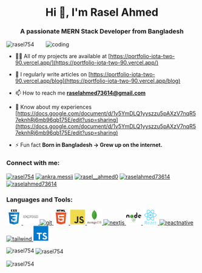 <h1 align="center">Hi 👋, I'm Rasel Ahmed</h1>
<h3 align="center">A passionate MERN Stack Developer from Bangladesh</h3>

<img align="right" alt="coding" width="400" src="[![image](https://github.com/user-attachments/assets/cf80d08a-d300-417d-92e3-86992e2fab00)](https://camo.githubusercontent.com/4d9f5ecceb711eec6e2018f38a5677dc657c9738d4a65ba3b928c41c0a45b439/68747470733a2f2f6d69726f2e6d656469756d2e636f6d2f6d61782f313336302f302a37513379765349765f7430696f4a2d5a2e676966)">

<p align="left"> <img src="https://komarev.com/ghpvc/?username=rasel754&label=Profile%20views&color=0e75b6&style=flat" alt="rasel754" /> </p>

- 👨‍💻 All of my projects are available at [https://portfolio-iota-two-90.vercel.app/](https://portfolio-iota-two-90.vercel.app/)

- 📝 I regularly write articles on [https://portfolio-iota-two-90.vercel.app/blog](https://portfolio-iota-two-90.vercel.app/blog)

- 📫 How to reach me **raselahmed73614@gmail.com**

- 📄 Know about my experiences [https://docs.google.com/document/d/1v5YmDLQ1yyszzu5pAXzV7nqR57eknhRj6mb96qb175E/edit?usp=sharing](https://docs.google.com/document/d/1v5YmDLQ1yyszzu5pAXzV7nqR57eknhRj6mb96qb175E/edit?usp=sharing)

- ⚡ Fun fact **Born in Bangladesh → Grew up on the internet.**

<h3 align="left">Connect with me:</h3>
<p align="left">
<a href="https://linkedin.com/in/rasel754" target="blank"><img align="center" src="https://raw.githubusercontent.com/rahuldkjain/github-profile-readme-generator/master/src/images/icons/Social/linked-in-alt.svg" alt="rasel754" height="30" width="40" /></a>
<a href="https://fb.com/ankra.messii" target="blank"><img align="center" src="https://raw.githubusercontent.com/rahuldkjain/github-profile-readme-generator/master/src/images/icons/Social/facebook.svg" alt="ankra.messii" height="30" width="40" /></a>
<a href="https://instagram.com/rasel__ahmed0" target="blank"><img align="center" src="https://raw.githubusercontent.com/rahuldkjain/github-profile-readme-generator/master/src/images/icons/Social/instagram.svg" alt="rasel__ahmed0" height="30" width="40" /></a>
<a href="https://www.hackerrank.com/raselahmed73614" target="blank"><img align="center" src="https://raw.githubusercontent.com/rahuldkjain/github-profile-readme-generator/master/src/images/icons/Social/hackerrank.svg" alt="raselahmed73614" height="30" width="40" /></a>
<a href="https://codeforces.com/profile/raselahmed73614" target="blank"><img align="center" src="https://raw.githubusercontent.com/rahuldkjain/github-profile-readme-generator/master/src/images/icons/Social/codeforces.svg" alt="raselahmed73614" height="30" width="40" /></a>
</p>

<h3 align="left">Languages and Tools:</h3>
<p align="left"> <a href="https://www.w3schools.com/css/" target="_blank" rel="noreferrer"> <img src="https://raw.githubusercontent.com/devicons/devicon/master/icons/css3/css3-original-wordmark.svg" alt="css3" width="40" height="40"/> </a> <a href="https://expressjs.com" target="_blank" rel="noreferrer"> <img src="https://raw.githubusercontent.com/devicons/devicon/master/icons/express/express-original-wordmark.svg" alt="express" width="40" height="40"/> </a> <a href="https://git-scm.com/" target="_blank" rel="noreferrer"> <img src="https://www.vectorlogo.zone/logos/git-scm/git-scm-icon.svg" alt="git" width="40" height="40"/> </a> <a href="https://www.w3.org/html/" target="_blank" rel="noreferrer"> <img src="https://raw.githubusercontent.com/devicons/devicon/master/icons/html5/html5-original-wordmark.svg" alt="html5" width="40" height="40"/> </a> <a href="https://developer.mozilla.org/en-US/docs/Web/JavaScript" target="_blank" rel="noreferrer"> <img src="https://raw.githubusercontent.com/devicons/devicon/master/icons/javascript/javascript-original.svg" alt="javascript" width="40" height="40"/> </a> <a href="https://www.mongodb.com/" target="_blank" rel="noreferrer"> <img src="https://raw.githubusercontent.com/devicons/devicon/master/icons/mongodb/mongodb-original-wordmark.svg" alt="mongodb" width="40" height="40"/> </a> <a href="https://nextjs.org/" target="_blank" rel="noreferrer"> <img src="https://cdn.worldvectorlogo.com/logos/nextjs-2.svg" alt="nextjs" width="40" height="40"/> </a> <a href="https://nodejs.org" target="_blank" rel="noreferrer"> <img src="https://raw.githubusercontent.com/devicons/devicon/master/icons/nodejs/nodejs-original-wordmark.svg" alt="nodejs" width="40" height="40"/> </a> <a href="https://reactjs.org/" target="_blank" rel="noreferrer"> <img src="https://raw.githubusercontent.com/devicons/devicon/master/icons/react/react-original-wordmark.svg" alt="react" width="40" height="40"/> </a> <a href="https://reactnative.dev/" target="_blank" rel="noreferrer"> <img src="https://reactnative.dev/img/header_logo.svg" alt="reactnative" width="40" height="40"/> </a> <a href="https://tailwindcss.com/" target="_blank" rel="noreferrer"> <img src="https://www.vectorlogo.zone/logos/tailwindcss/tailwindcss-icon.svg" alt="tailwind" width="40" height="40"/> </a> <a href="https://www.typescriptlang.org/" target="_blank" rel="noreferrer"> <img src="https://raw.githubusercontent.com/devicons/devicon/master/icons/typescript/typescript-original.svg" alt="typescript" width="40" height="40"/> </a> </p>

<p><img align="left" src="https://github-readme-stats.vercel.app/api/top-langs?username=rasel754&show_icons=true&locale=en&layout=compact" alt="rasel754" /></p>

<p>&nbsp;<img align="center" src="https://github-readme-stats.vercel.app/api?username=rasel754&show_icons=true&locale=en" alt="rasel754" /></p>

<p><img align="center" src="https://github-readme-streak-stats.herokuapp.com/?user=rasel754&" alt="rasel754" /></p>
